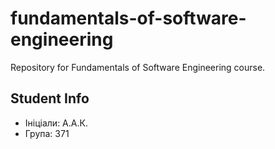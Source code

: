 # fundamentals-of-software-engineering
Repository for Fundamentals of Software Engineering course.
## Student Info
- Ініціали: А.А.К.
- Група: 371
